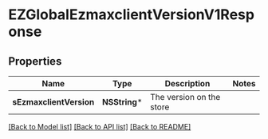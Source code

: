 # EZGlobalEzmaxclientVersionV1Response

## Properties
Name | Type | Description | Notes
------------ | ------------- | ------------- | -------------
**sEzmaxclientVersion** | **NSString*** | The version on the store | 

[[Back to Model list]](../README.md#documentation-for-models) [[Back to API list]](../README.md#documentation-for-api-endpoints) [[Back to README]](../README.md)


